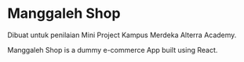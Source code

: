 # Manggaleh Shop

Dibuat untuk penilaian Mini Project Kampus Merdeka Alterra Academy.

Manggaleh Shop is a dummy e-commerce App built using React.
